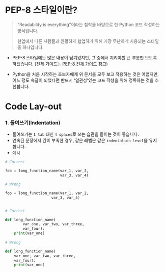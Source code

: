 # PEP-8 스타일이란?

> "Readability is everything"이라는 철학을 바탕으로 한 Python 코드 작성하는 방식입니다.
>
> 현업에서 다른 사람들과 원활하게 협업하기 위해 가장 무난하게 사용되는 스타일 중 하나입니다.



- PEP-8 스타일에는 많은 내용이 담겨있지만, 그 중에서 지켜야할 큰 부분만 보도록 하겠습니다. (전체 가이드는 [PEP-8 전체 가이드](https://www.python.org/dev/peps/pep-0008/) 참고)

- Python을 처음 시작하는 초보자에게 위 문서를 모두 보고 적용하는 것은 어렵지만, 어느 정도 숙달이 되었다면 반드시 '일관성'있는 코드 작성을 위해 정독하는 것을 추천합니다.



# Code Lay-out



### 1. 들여쓰기(Indentation)

- 들여쓰기는 `1 tab` 대신  `4 spaces`로 쓰는 습관을 들이는 것이 좋습니다.
- 연속된 문장에서 칸이 부족한 경우, 같은 레벨은 같은 `indentation level`을 유지합니다.
- 예시

```python
# Correct

foo = long_function_name(var_1, var_2,
                         var_3, var_4)

# Wrong

foo = long_function_name(var_1, var_2,
                     var_3, var_4)


# Correct

def long_function_name(
        var_one, var_two, var_three,
        var_four):
    print(var_one)
    
# Wrong

def long_function_name(
    var_one, var_two, var_three,
    var_four):
    print(var_one)
```

